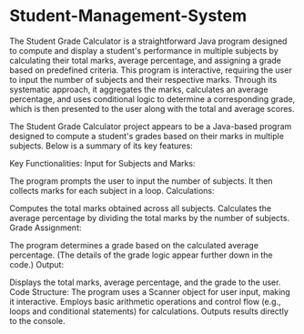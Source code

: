 # Student-Management-System

The Student Grade Calculator is a straightforward Java program designed to compute and display a student's performance in multiple subjects by calculating their total marks, average percentage, and assigning a grade based on predefined criteria. This program is interactive, requiring the user to input the number of subjects and their respective marks. Through its systematic approach, it aggregates the marks, calculates an average percentage, and uses conditional logic to determine a corresponding grade, which is then presented to the user along with the total and average scores.

The Student Grade Calculator project appears to be a Java-based program designed to compute a student's grades based on their marks in multiple subjects. Below is a summary of its key features:

Key Functionalities:
Input for Subjects and Marks:

The program prompts the user to input the number of subjects.
It then collects marks for each subject in a loop.
Calculations:

Computes the total marks obtained across all subjects.
Calculates the average percentage by dividing the total marks by the number of subjects.
Grade Assignment:

The program determines a grade based on the calculated average percentage. (The details of the grade logic appear further down in the code.)
Output:

Displays the total marks, average percentage, and the grade to the user.
Code Structure:
The program uses a Scanner object for user input, making it interactive.
Employs basic arithmetic operations and control flow (e.g., loops and conditional statements) for calculations.
Outputs results directly to the console.
